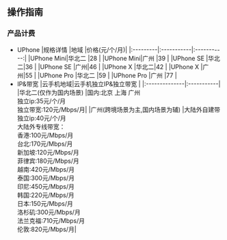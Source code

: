 ## 操作指南
### 产品计费
* UPhone
|规格详情      |地域     |价格(元/个/月)|
|:---------|:-----------|:-----------:|
|UPhone Mini|华北二        |28          |
|UPhone Mini|广州        |39          |
|UPhone SE  |华北二|36            |
|UPhone SE  |广州|46            |
|UPhone X  |华北二|42          |
|UPhone X  |广州|55          |
|UPhone Pro   |华北二 |59    |
|UPhone Pro   |广州 |77    |
* IP&带宽
|云手机地域|云手机独立IP&独立带宽 |
|:--------------|:-----------|
|华北二(仅作为国内场景)   |国内:北京 上海 广州<br>独立ip:35元/个/月<br>独立带宽:120元/Mbps/月|
|广州(跨境场景为主,国内场景为辅) |大陆外自建带独立ip:40元/个/月<br>大陆外专线带宽：<br>香港:100元/Mbps/月<br>台北:170元/Mbps/月<br>新加坡:120元/Mbps/月<br>菲律宾:180元/Mbps/月<br>越南:420元/Mbps/月<br>泰国:300元/Mbps/月<br>印尼:450元/Mbps/月<br>韩国:220元/Mbps/月<br>日本:150元/Mbps/月<br>洛杉矶:300元/Mbps/月<br>法兰克福:710元/Mbps/月<br>伦敦:820元/Mbps/月|

